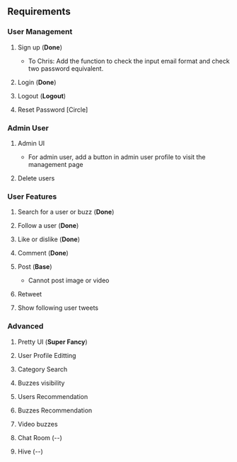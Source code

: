 ## Requirements

### User Management
1. Sign up (**Done**)
    - To Chris: Add the function to check the input email format and check two password equivalent.

2. Login (**Done**)

3. Logout (**Logout**)

3. Reset Password [Circle]

### Admin User
1. Admin UI
    - For admin user, add a button in admin user profile to visit the management page

2. Delete users

### User Features
1. Search for a user or buzz (**Done**)

2. Follow a user (**Done**)

3. Like or dislike (**Done**)

4. Comment (**Done**)

5. Post (**Base**)
    - Cannot post image or video

6. Retweet

7. Show following user tweets


### Advanced
1. Pretty UI (**Super Fancy**)

2. User Profile Editting

3. Category Search

4. Buzzes visibility

5. Users Recommendation

6. Buzzes Recommendation

7. Video buzzes

8. Chat Room (--)

9. Hive (--)